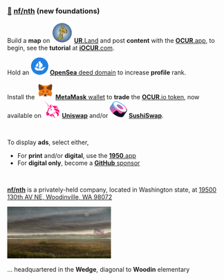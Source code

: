 
### [🥚](https://xn--wr9h.ws) [nf/nth](https://nfnth.com) (new foundations)

Build a **map** on <img src="img/island.png" style="width:48px;height:48px;" /> [**UR**.Land](https://ur.land) and post **content** with the [**OCUR**.app](https://ocur.app), to begin, see the **tutorial** at [**iOCUR**.com](https://iocur.com).

Hold an <img src="img/opensea.png" style="width:40px;height:40px;" /> [**OpenSea** deed domain](https://opensea.io/urland) to increase **profile** rank.

Install the <img src="img/meta.png" style="width:40px;height:40px;" /> [**MetaMask** wallet](https://metamask.io) to **trade** the [**OCUR**.io token](https://ocur.io), now available on <img src="img/uniswap.png" style="width:40px;height:40px;" /> [**Uniswap**](https://app.uniswap.org/#/tokens/ethereum/0xccab679860b1017589239bceeeabe5cd45965afc) and/or <img src="img/sushi.png" style="width:40px;height:40px;" /> [**SushiSwap**](https://www.sushi.com/swap).

<br/>

To display **ads**, select either,

- For **print** and/or **digital**, use the [**1950**.app](https://1950.app)
- For **digital only**, become a [**GitHub** sponsor](https://github.com/sponsors/nfnth)

<br/>

[**nf/nth**](https://nfnth.com) is a privately-held company, located in Washington state, at [19500 130th AV NE, Woodinville, WA 98072](https://blue.kingcounty.com/Assessor/eRealProperty/Dashboard.aspx?ParcelNbr=1428900123) 

<img src="img/field.gif" style="width:240px;height:120px;" />

... headquartered in the **Wedge**, diagonal to **Woodin** elementary
